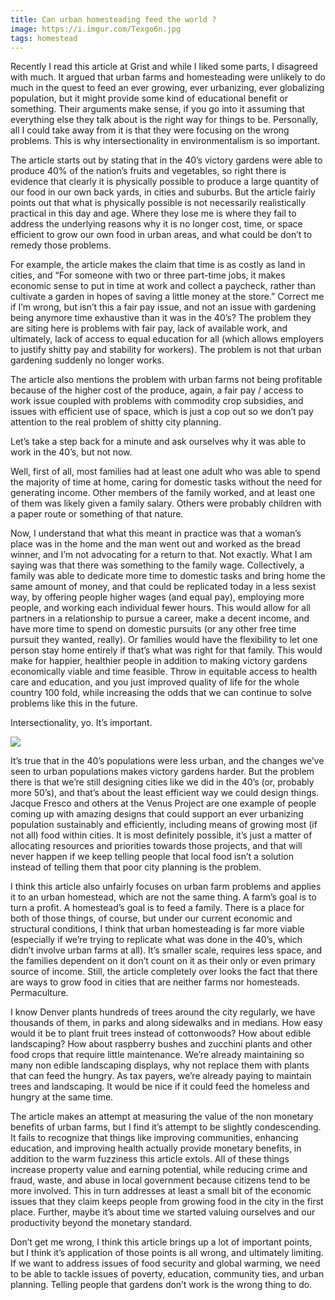 ```yaml
---
title: Can urban homesteading feed the world ?
image: https://i.imgur.com/Texgo6n.jpg
tags: homestead
---
```


Recently I read this article at Grist and while I liked some parts, I disagreed with much. It argued that urban farms and homesteading were unlikely to do much in the quest to feed an ever growing, ever urbanizing, ever globalizing population, but it might provide some kind of educational benefit or something. Their arguments make sense, if you go into it assuming that everything else they talk about is the right way for things to be. Personally, all I could take away from it is that they were focusing on the wrong problems. This is why intersectionality in environmentalism is so important.

The article starts out by stating that in the 40’s victory gardens were able to produce 40% of the nation’s fruits and vegetables, so right there is evidence that clearly it is physically possible to produce a large quantity of our food in our own back yards, in cities and suburbs. But the article fairly points out that what is physically possible is not necessarily realistically practical in this day and age. Where they lose me is where they fail to address the underlying reasons why it is no longer cost, time, or space efficient to grow our own food in urban areas, and what could be don’t to remedy those problems.

For example, the article makes the claim that time is as costly as land in cities, and “For someone with two or three part-time jobs, it makes economic sense to put in time at work and collect a paycheck, rather than cultivate a garden in hopes of saving a little money at the store.” Correct me if I’m wrong, but isn’t this a fair pay issue, and not an issue with gardening being anymore time exhaustive than it was in the 40’s? The problem they are siting here is problems with fair pay, lack of available work, and ultimately, lack of access to equal education for all (which allows employers to justify shitty pay and stability for workers). The problem is not that urban gardening suddenly no longer works.

The article also mentions the problem with urban farms not being profitable because of the higher cost of the produce, again, a fair pay / access to work issue coupled with problems with commodity crop subsidies, and issues with efficient use of space, which is just a cop out so we don’t pay attention to the real problem of shitty city planning.

Let’s take a step back for a minute and ask ourselves why it was able to work in the 40’s, but not now.

Well, first of all, most families had at least one adult who was able to spend the majority of time at home, caring for domestic tasks without the need for generating income. Other members of the family worked, and at least one of them was likely given a family salary. Others were probably children with a paper route or something of that nature.

Now, I understand that what this meant in practice was that a woman’s place was in the home and the man went out and worked as the bread winner, and I’m not advocating for a return to that. Not exactly. What I am saying was that there was something to the family wage. Collectively, a family was able to dedicate more time to domestic tasks and bring home the same amount of money, and that could be replicated today in a less sexist way, by offering people higher wages (and equal pay), employing more people, and working each individual fewer hours. This would allow for all partners in a relationship to pursue a career, make a decent income, and have more time to spend on domestic pursuits (or any other free time pursuit they wanted, really). Or families would have the flexibility to let one person stay home entirely if that’s what was right for that family. This would make for happier, healthier people in addition to making victory gardens economically viable and time feasible. Throw in equitable access to health care and education, and you just improved quality of life for the whole country 100 fold, while increasing the odds that we can continue to solve problems like this in the future.

Intersectionality, yo. It’s important.

![](https://web.archive.org/web/20151117032929im_/https://rockingthehomesteadblog.files.wordpress.com/2014/05/victory-garden-4.jpg?w=584)

It’s true that in the 40’s populations were less urban, and the changes we’ve seen to urban populations makes victory gardens harder. But the problem there is that we’re still designing cities like we did in the 40’s (or, probably more 50’s), and that’s about the least efficient way we could design things. Jacque Fresco and others at the Venus Project are one example of people coming up with amazing designs that could support an ever urbanizing population sustainably and efficiently, including means of growing most (if not all) food within cities. It is most definitely possible, it’s just a matter of allocating resources and priorities towards those projects, and that will never happen if we keep telling people that local food isn’t a solution instead of telling them that poor city planning is the problem.

I think this article also unfairly focuses on urban farm problems and applies it to an urban homestead, which are not the same thing. A farm’s goal is to turn a profit. A homestead’s goal is to feed a family. There is a place for both of those things, of course, but under our current economic and structural conditions, I think that urban homesteading is far more viable (especially if we’re trying to replicate what was done in the 40’s, which didn’t involve urban farms at all). It’s smaller scale, requires less space, and the families dependent on it don’t count on it as their only or even primary source of income. Still, the article completely over looks the fact that there are ways to grow food in cities that are neither farms nor homesteads. Permaculture.

I know Denver plants hundreds of trees around the city regularly, we have thousands of them, in parks and along sidewalks and in medians. How easy would it be to plant fruit trees instead of cottonwoods? How about edible landscaping? How about raspberry bushes and zucchini plants and other food crops that require little maintenance. We’re already maintaining so many non edible landscaping displays, why not replace them with plants that can feed the hungry. As tax payers, we’re already paying to maintain trees and landscaping. It would be nice if it could feed the homeless and hungry at the same time.

The article makes an attempt at measuring the value of the non monetary benefits of urban farms, but I find it’s attempt to be slightly condescending. It fails to recognize that things like improving communities, enhancing education, and improving health actually provide monetary benefits, in addition to the warm fuzziness this article extols. All of these things increase property value and earning potential, while reducing crime and fraud, waste, and abuse in local government because citizens tend to be more involved. This in turn addresses at least a small bit of the economic issues that they claim keeps people from growing food in the city in the first place. Further, maybe it’s about time we started valuing ourselves and our productivity beyond the monetary standard.

Don’t get me wrong, I think this article brings up a lot of important points, but I think it’s application of those points is all wrong, and ultimately limiting. If we want to address issues of food security and global warming, we need to be able to tackle issues of poverty, education, community ties, and urban planning. Telling people that gardens don’t work is the wrong thing to do.
